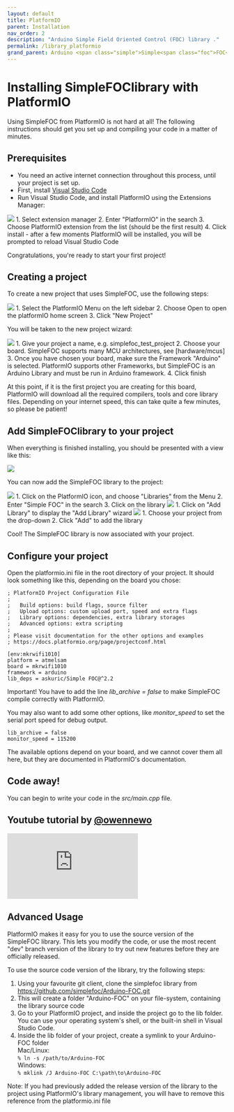 ```yaml
---
layout: default
title: PlatformIO
parent: Installation
nav_order: 2
description: "Arduino Simple Field Oriented Control (FOC) library ."
permalink: /library_platformio
grand_parent: Arduino <span class="simple">Simple<span class="foc">FOC</span>library</span>
---
```


# Installing <span class="simple">Simple<span class="foc">FOC</span>library</span> with PlatformIO

Using SimpleFOC from PlatformIO is not hard at all! The following instructions should get you set up and compiling your code in a matter of minutes.

## Prerequisites

- You need an active internet connection throughout this process, until your project is set up.
- First, install [Visual Studio Code](https://code.visualstudio.com/download)
- Run Visual Studio Code, and install PlatformIO using the Extensions Manager:

<img src="extras/Images/platformio_screenshot1.png">
1. Select extension manager
2. Enter "PlatformIO" in the search
3. Choose PlatformIO extension from the list (should be the first result)
4. Click install - after a few moments PlatformIO will be installed, you will be prompted to reload Visual Studio Code

Congratulations, you're ready to start your first project!

## Creating a project

To create a new project that uses SimpleFOC, use the following steps:

<img src="extras/Images/platformio_screenshot2.png">
1. Select the PlatformIO Menu on the left sidebar
2. Choose Open to open the platformIO home screen
3. Click "New Project"

You will be taken to the new project wizard:

<img src="extras/Images/platformio_screenshot3.png" class="width50">
1. Give your project a name, e.g. simplefoc_test_project
2. Choose your board. SimpleFOC supports many MCU architectures, see [hardware/mcus]
3. Once you have chosen your board, make sure the Framework "Arduino" is selected. PlatformIO supports other Frameworks, but SimpleFOC is an Arduino Library and must be run in Arduino framework.
4. Click finish

At this point, if it is the first project you are creating for this board, PlatformIO will download all the required compilers, tools and core library files. Depending on your internet speed, this can take quite a few minutes, so please be patient!

## Add <span class="simple">Simple<span class="foc">FOC</span>library</span> to your project

When everything is finished installing, you should be presented with a view like this:

<img src="extras/Images/platformio_screenshot4.png">

You can now add the SimpleFOC library to the project:

<img src="extras/Images/platformio_screenshot5.png">
1. Click on the PlatformIO icon, and choose "Libraries" from the Menu
2. Enter "Simple FOC" in the search
3. Click on the library

<img src="extras/Images/platformio_screenshot6.png">
1. Click on "Add Library" to display the "Add Library" wizard

<img src="extras/Images/platformio_screenshot7.png" class="width50">
1. Choose your project from the drop-down
2. Click "Add" to add the library

Cool! The SimpleFOC library is now associated with your project.

## Configure your project

Open the platformio.ini file in the root directory of your project. It should look something like this, depending on the board you chose:

```
; PlatformIO Project Configuration File
;
;   Build options: build flags, source filter
;   Upload options: custom upload port, speed and extra flags
;   Library options: dependencies, extra library storages
;   Advanced options: extra scripting
;
; Please visit documentation for the other options and examples
; https://docs.platformio.org/page/projectconf.html

[env:mkrwifi1010]
platform = atmelsam
board = mkrwifi1010
framework = arduino
lib_deps = askuric/Simple FOC@^2.2
```

Important!
You have to add the line *lib_archive = false* to make SimpleFOC compile correctly with PlatformIO.

You may also want to add some other options, like *monitor_speed* to set the serial port speed for debug output.

```
lib_archive = false
monitor_speed = 115200
```

The available options depend on your board, and we cannot cover them all here, but they are documented in PlatformIO's documentation.

## Code away!

You can begin to write your code in the *src/main.cpp* file.

## Youtube tutorial by [@owennewo](https://github.com/owennewo)

<iframe class="youtube" src="https://www.youtube.com/embed/3B88qCny7Kg" frameborder="0" allow="accelerometer; autoplay; encrypted-media; gyroscope; picture-in-picture" allowfullscreen></iframe>


## Advanced Usage

PlatformIO makes it easy for you to use the source version of the SimpleFOC library. This lets you modify the code, or use the most recent "dev" branch version of the library to try out new features before they are officially released.

To use the source code version of the library, try the following steps:

1. Using your favourite git client, clone the simplefoc library from https://github.com/simplefoc/Arduino-FOC.git
2. This will create a folder "Arduino-FOC" on your file-system, containing the library source code
3. Go to your PlatformIO project, and inside the project go to the lib folder. You can use your operating system's shell, or the built-in shell in Visual Studio Code.
4. Inside the lib folder of your project, create a symlink to your Arduino-FOC folder<br/>
Mac/Linux:<br/>
`% ln -s /path/to/Arduino-FOC`<br/>
Windows:<br/>
`% mklink /J Arduino-FOC C:\path\to\Arduino-FOC`

Note: If you had previously added the release version of the library to the project using PlatformIO's library management, you will have to remove this reference from the platformio.ini file
